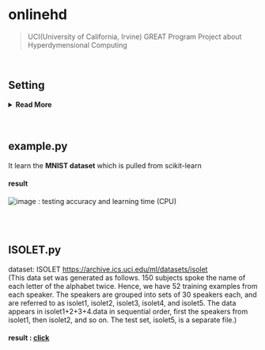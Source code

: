 # onlinehd
> UCI(University of California, Irvine) GREAT Program Project about Hyperdymensional Computing

<br>

## Setting

<details>
<summary><b>Read More</b></summary>
<div markdown="1">
<br>
   
**Authors**: Alejandro Hernández Cano, Mohsen Imani.

### Installation

In order to install the package, simply run the following:

```
pip install onlinehd
```

Visit the PyPI [project page](https://pypi.org/project/onlinehd/) for
more information about releases.
   
### Documentation

Read the [documentation](https://onlinehd.readthedocs.io/en/latest/)
of this project. 

### Quick start

The following code generates dummy data and trains a OnlnineHD classification
model with it.

```python
>>> import onlinehd
>>> dim = 10000
>>> n_samples = 1000
>>> features = 100
>>> classes = 5
>>> x = torch.randn(n_samples, features) # dummy data
>>> y = torch.randint(0, classes, [n_samples]) # dummy data
>>> model = onlinehd.OnlineHD(classes, features, dim=dim)
>>> if torch.cuda.is_available():
...     print('Training on GPU!')
...     model = model.to('cuda')
...     x = x.to('cuda')
...     y = y.to('cuda')
...
Training on GPU!
>>> model.fit(x, y, epochs=10)
>>> ypred = model(x)
>>> ypred.size()
torch.Size([1000])
```

For more examples, see the `example.py` script. Be aware that this script needs
`pytorch`, `sklearn` and `numpy` to run.

### Citation Request

If you use onlinehd code, please cite the following paper:

1. Alejandro Hernández-Cano, Namiko Matsumoto, Eric Ping, Mohsen Imani
   "OnlineHD: Robust, Efficient, and Single-Pass Online Learning Using
   Hyperdimensional System", IEEE/ACM Design Automation and Test in Europe
   Conference (DATE), 2021.

</div>
</details>
<br>
<br>

## example.py
It learn the **MNIST dataset** which is pulled from scikit-learn
<br>
#### result
![image](https://user-images.githubusercontent.com/70877497/126602731-cb11bc70-105e-4996-a99b-88d68bdb26d6.png)
: testing accuracy and learning time (CPU)

<br>
<br>

## ISOLET.py
dataset: ISOLET https://archive.ics.uci.edu/ml/datasets/isolet
<br>(This data set was generated as follows. 150 subjects spoke the name of each letter of the alphabet twice. Hence, we have 52 training examples from each speaker. The speakers are grouped into sets of 30 speakers each, and are referred to as isolet1, isolet2, isolet3, isolet4, and isolet5. The data appears in isolet1+2+3+4.data in sequential order, first the speakers from isolet1, then isolet2, and so on. The test set, isolet5, is a separate file.)
<br>
#### result : [click](https://github.com/park-daeun/onlinehd/blob/main/ISOLET/result/hyperparameters.csv)

<br>
<br>
